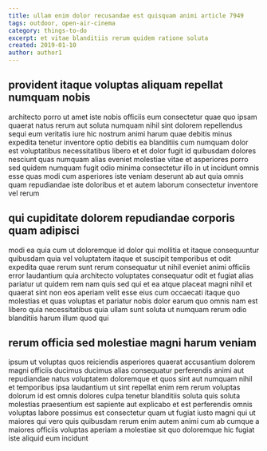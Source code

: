 ```yaml
---
title: ullam enim dolor recusandae est quisquam animi article 7949
tags: outdoor, open-air-cinema
category: things-to-do
excerpt: et vitae blanditiis rerum quidem ratione soluta
created: 2019-01-10
author: author1
---
```


## provident itaque voluptas aliquam repellat numquam nobis

architecto porro ut amet iste nobis officiis eum consectetur quae quo ipsam quaerat natus rerum aut soluta numquam nihil sint dolorem repellendus sequi eum veritatis iure hic nostrum animi harum quae debitis minus expedita tenetur inventore optio debitis ea blanditiis cum numquam dolor est voluptatibus necessitatibus libero et et dolor fugit id quibusdam dolores nesciunt quas numquam alias eveniet molestiae vitae et asperiores porro sed quidem numquam fugit odio minima consectetur illo in ut incidunt omnis esse quas modi cum asperiores iste veniam deserunt ab aut quia omnis quam repudiandae iste doloribus et et autem laborum consectetur inventore vel rerum

## qui cupiditate dolorem repudiandae corporis quam adipisci

modi ea quia cum ut doloremque id dolor qui mollitia et itaque consequuntur quibusdam quia vel voluptatem itaque et suscipit temporibus et odit expedita quae rerum sunt rerum consequatur ut nihil eveniet animi officiis error laudantium quia architecto voluptates consequatur odit et fugiat alias pariatur ut quidem rem nam quis sed qui et ea atque placeat magni nihil et quaerat sint non eos aperiam velit esse eius cum occaecati itaque quo molestias et quas voluptas et pariatur nobis dolor earum quo omnis nam est libero quia necessitatibus quia ullam sunt soluta ut numquam rerum odio blanditiis harum illum quod qui

## rerum officia sed molestiae magni harum veniam

ipsum ut voluptas quos reiciendis asperiores quaerat accusantium dolorem magni officiis ducimus ducimus alias consequatur perferendis animi aut repudiandae natus voluptatem doloremque et quos sint aut numquam nihil et temporibus ipsa laudantium ut sint repellat enim rem rerum voluptas dolorum id est omnis dolores culpa tenetur blanditiis soluta quis soluta molestias praesentium est sapiente aut explicabo et est perferendis omnis voluptas labore possimus est consectetur quam ut fugiat iusto magni qui ut maiores qui vero quis quibusdam rerum enim autem animi cum ab cumque a maiores officiis voluptas aperiam a molestiae sit quo doloremque hic fugiat iste aliquid eum incidunt
